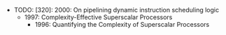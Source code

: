 * TODO: [320]: 2000: On pipelining dynamic instruction scheduling logic
  * 1997: Complexity-Effective Superscalar Processors
    * 1996: Quantifying the Complexity of Superscalar Processors
